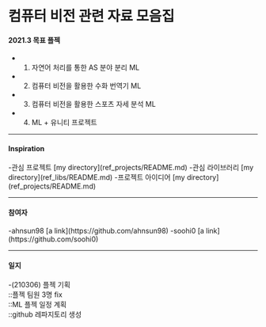 
<h1>컴퓨터 비전 관련 자료 모음집</h1>

<h4>2021.3 목표 플젝</h4>

- 1. 자연어 처리를 통한 AS 분야 분리 ML
- 2. 컴퓨터 비전을 활용한 수화 번역기 ML
- 3. 컴퓨터 비전을 활용한 스포츠 자세 분석 ML
- 4. ML + 유니티 프로젝트
<hr />

<h4>Inspiration</h4>
-관심 프로젝트
[my directory](ref_projects/README.md)
-관심 라이브러리
[my directory](ref_libs/README.md)
-프로젝트 아이디어
[my directory](ref_projects/README.md)

<hr />

<h4>참여자</h4>
-ahnsun98
[a link](https://github.com/ahnsun98)
-soohi0
[a link](https://github.com/soohi0)
<hr />

<h4>일지</h4>
-(210306) 플젝 기획 <br />
::플젝 팀원 3명 fix<br />
::ML 플젝 일정 계획<br />
::github 레파지토리 생성<br />

